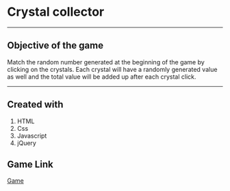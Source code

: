 # Crystal collector

-----------

## Objective of the game

Match the random number generated at the beginning of the game by clicking on the crystals. Each crystal will have a randomly generated value as well and the total value will be added up after each crystal click. 

-----------

## Created with

1. HTML
2. Css
3. Javascript
4. jQuery

## Game Link
[Game](https://kneess.github.io/week-4-game/)